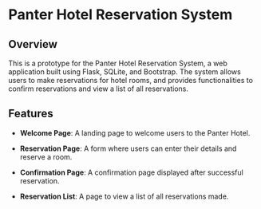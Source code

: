 # Panter Hotel Reservation System

## Overview

This is a prototype for the Panter Hotel Reservation System, a web application built using Flask, SQLite, and Bootstrap. The system allows users to make reservations for hotel rooms, and provides functionalities to confirm reservations and view a list of all reservations.

## Features

- **Welcome Page**: A landing page to welcome users to the Panter Hotel.
  
- **Reservation Page**: A form where users can enter their details and reserve a room.
  
- **Confirmation Page**: A confirmation page displayed after successful reservation.
  
- **Reservation List**: A page to view a list of all reservations made.



